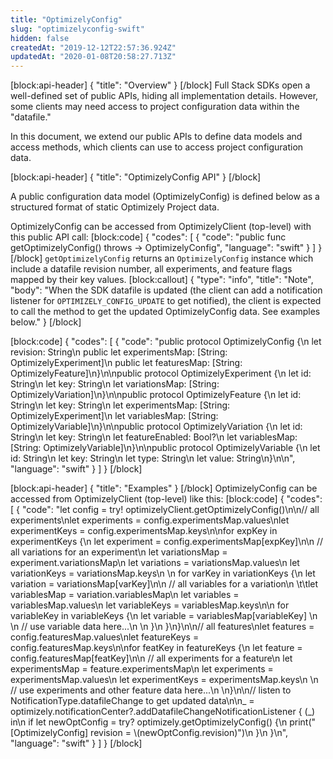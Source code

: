 ```yaml
---
title: "OptimizelyConfig"
slug: "optimizelyconfig-swift"
hidden: false
createdAt: "2019-12-12T22:57:36.924Z"
updatedAt: "2020-01-08T20:58:27.713Z"
---
```

[block:api-header]
{
  "title": "Overview"
}
[/block]
Full Stack SDKs open a well-defined set of public APIs, hiding all implementation details. However, some clients may need access to project configuration data within the "datafile." 

In this document, we extend our public APIs to define data models and access methods, which clients can use to access project configuration data. 

[block:api-header]
{
  "title": "OptimizelyConfig API"
}
[/block]

A public configuration data model (OptimizelyConfig) is defined below as a structured format of static Optimizely Project data.

OptimizelyConfig can be accessed from OptimizelyClient (top-level) with this public API call:
[block:code]
{
  "codes": [
    {
      "code": "public func getOptimizelyConfig() throws -> OptimizelyConfig",
      "language": "swift"
    }
  ]
}
[/block]
`getOptimizelyConfig` returns
an `OptimizelyConfig` instance which include a datafile revision number, all experiments, and feature flags mapped by their key values.
[block:callout]
{
  "type": "info",
  "title": "Note",
  "body": "When the SDK datafile is updated (the client can add a notification listener for `OPTIMIZELY_CONFIG_UPDATE` to get notified), the client is expected to call the method to get the updated OptimizelyConfig data. See examples below."
}
[/block]

[block:code]
{
  "codes": [
    {
      "code": "public protocol OptimizelyConfig {\n  let revision: String\n  public let experimentsMap: [String: OptimizelyExperiment]\n  public let featuresMap: [String: OptimizelyFeature]\n}\n\npublic protocol OptimizelyExperiment {\n  let id: String\n  let key: String\n  let variationsMap: [String: OptimizelyVariation]\n}\n\npublic protocol OptimizelyFeature {\n  let id: String\n  let key: String\n  let experimentsMap: [String: OptimizelyExperiment]\n  let variablesMap: [String: OptimizelyVariable]\n}\n\npublic protocol OptimizelyVariation {\n  let id: String\n  let key: String\n  let featureEnabled: Bool?\n  let variablesMap: [String: OptimizelyVariable]\n}\n\npublic protocol OptimizelyVariable {\n  let id: String\n  let key: String\n  let type: String\n  let value: String\n}\n\n",
      "language": "swift"
    }
  ]
}
[/block]

[block:api-header]
{
  "title": "Examples"
}
[/block]
OptimizelyConfig can be accessed from OptimizelyClient (top-level) like this:
[block:code]
{
  "codes": [
    {
      "code": "let config = try! optimizelyClient.getOptimizelyConfig()\n\n// all experiments\nlet experiments = config.experimentsMap.values\nlet experimentKeys = config.experimentsMap.keys\n\nfor expKey in experimentKeys {\n   let experiment = config.experimentsMap[expKey]\n\n   // all variations for an experiment\n   let variationsMap = experiment.variationsMap\n   let variations = variationsMap.values\n   let variationKeys = variationsMap.keys\n  \n   for varKey in variationKeys {\n      let variation = variationsMap[varKey]\n\n      // all variables for a variation\n  \t\tlet variablesMap = variation.variablesMap\n      let variables = variablesMap.values\n      let variableKeys = variablesMap.keys\n\n      for variableKey in variableKeys {\n         let variable = variablesMap[variableKey]  \n        \n         // use variable data here...\n        \n      }\n   }\n}\n\n// all features\nlet features = config.featuresMap.values\nlet featureKeys = config.featuresMap.keys\n\nfor featKey in featureKeys {\n   let feature = config.featuresMap[featKey]\n\n   // all experiments for a feature\n   let experimentsMap = feature.experimentsMap\n   let experiments = experimentsMap.values\n   let experimentKeys = experimentsMap.keys\n  \n    // use experiments and other feature data here...\n  \n}\n\n// listen to NotificationType.datafileChange to get updated data\n\n_ = optimizely.notificationCenter?.addDatafileChangeNotificationListener { (_) in\n            if let newOptConfig = try? optimizely.getOptimizelyConfig() {\n                print(\"[OptimizelyConfig] revision = \\(newOptConfig.revision)\")\n            }\n        }\n",
      "language": "swift"
    }
  ]
}
[/block]